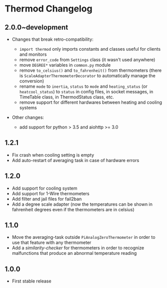 # Thermod Changelog

## 2.0.0~development

  * Changes that break retro-compatibility:
    - `import thermod` only imports constants and classes useful for clients and monitors
    - remove `error_code` from `Settings` class (it wasn't used anywhere)
    - move `DEGREE*` variables in `common.py` module
    - remove `to_celsius()` and `to_fahrenheit()` from thermometers
      (there is `ScaleAdapterThermometerDecorator` to automatically
      manage the conversion)
    - rename `mode` to `inertia`, `status` to `mode` and `heating_status`
      (or `heatcool_status`) to `status` in config files, in socket messages,
      in TimeTable class, in ThermodStatus class, etc.
    - remove support for different hardwares between heating and cooling systems

  * Other changes:
    - add support for python > 3.5 and aiohttp >= 3.0

## 1.2.1

  * Fix crash when cooling setting is empty
  * Add auto-restart of averaging task in case of hardware errors

## 1.2.0

  * Add support for cooling system
  * Add support for 1-Wire thermometers
  * Add filter and jail files for fail2ban
  * Add a degree scale adapter (now the temperatures can be shown in
    fahrenheit degrees even if the thermometers are in celsius)
 
## 1.1.0

  * Move the averaging-task outside `PiAnalogZeroThermometer` in order to use
    that feature with any thermometer
  * Add a *similarity-checker* for thermometers in order to recognize
    malfunctions that produce an abnormal temperature reading

## 1.0.0

  * First stable release

